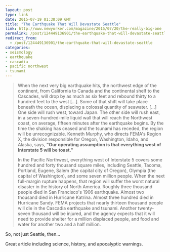 ```yaml
---
layout: post
type: link
date: 2015-07-19 01:30:09 GMT
title: "The Earthquake That Will Devastate Seattle"
link: http://www.newyorker.com/magazine/2015/07/20/the-really-big-one
permalink: /post/124449136901/the-earthquake-that-will-devastate-seattle
redirect_from: 
  - /post/124449136901/the-earthquake-that-will-devastate-seattle
categories:
- seismology
- earthquake
- cascadia
- pacific northwest
- tsunami
---
```

<blockquote><p>When the next very big earthquake hits, the northwest edge of the continent, from California to Canada and the continental shelf to the Cascades, will drop by as much as six feet and rebound thirty to a hundred feet to the west [...]. Some of that shift will take place beneath the ocean, displacing a colossal quantity of seawater. [...] One side will rush west, toward Japan. The other side will rush east, in a seven-hundred-mile liquid wall that will reach the Northwest coast, on average, fifteen minutes after the earthquake begins. By the time the shaking has ceased and the tsunami has receded, the region will be unrecognizable. Kenneth Murphy, who directs FEMA's Region X, the division responsible for Oregon, Washington, Idaho, and Alaska, says, <b>"Our operating assumption is that everything west of Interstate 5 will be toast."</b></p>
<p>In the Pacific Northwest, everything west of Interstate 5 covers some hundred and forty thousand square miles, including Seattle, Tacoma, Portland, Eugene, Salem (the capital city of Oregon), Olympia (the capital of Washington), and some seven million people. When the next full-margin rupture happens, that region will suffer the worst natural disaster in the history of North America. Roughly three thousand people died in San Francisco's 1906 earthquake. Almost two thousand died in Hurricane Katrina. Almost three hundred died in Hurricane Sandy. FEMA projects that nearly thirteen thousand people will die in the Cascadia earthquake and tsunami. Another twenty-seven thousand will be injured, and the agency expects that it will need to provide shelter for a million displaced people, and food and water for another two and a half million.</p></blockquote>
<p>So, not just Seattle, then...</p>
<p>Great article including science, history, and apocalyptic warnings.</p>